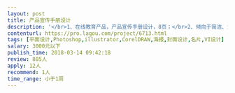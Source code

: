 ```yaml
---                
layout: post       
title: 产品宣传手册设计           
description: '</br>1、在线教育产品，产品宣传手册设计，8页；</br>2、倾向于简洁、清爽、扁平化的设计；</br>3、提供现有的图册供参考；</br>4、时间比较紧，最好3天之内完成；</br>'     
contenturl: https://pro.lagou.com/project/6713.html      
tags: [平面设计,Photoshop,illustrator,CorelDRAW,海报,封面设计,名片,VI设计]            
salary: 3000元以下          
publish_time: 2018-03-14 09:42:18         
review: 885人                   
apply: 12人                   
recommend: 1人                   
time_range: 小于1周              
---                 
```

